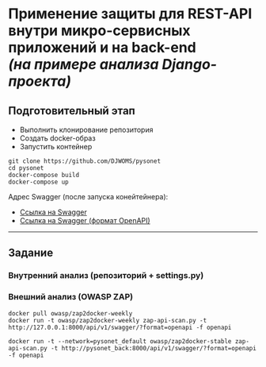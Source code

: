 # Применение защиты для REST-API внутри микро-сервисных приложений и на back-end<br/><i>(на примере анализа Django-проекта)</i>

## Подготовительный этап

- Выполнить клонирование репозитория
- Создать docker-образ
- Запустить контейнер

```
git clone https://github.com/DJWOMS/pysonet
cd pysonet
docker-compose build
docker-compose up
```

Адрес Swagger (после запуска конейтейнера):

- [Ссылка на Swagger](http://127.0.0.1:8000/api/v1/swagger/)
- [Ссылка на Swagger (формат OpenAPI)](http://127.0.0.1:8000/api/v1/swagger/?format=openapi)

---

## Задание

### Внутренний анализ (репозиторий + settings.ру)


### Внешний анализ (OWASP ZAP)

```
docker pull owasp/zap2docker-weekly  
docker run -t owasp/zap2docker-weekly zap-api-scan.py -t http://127.0.0.1:8000/api/v1/swagger/?format=openapi -f openapi
```

```
docker run -t --network=pysonet_default owasp/zap2docker-stable zap-api-scan.py -t http://pysonet_back:8000/api/v1/swagger/?format=openapi -f openapi
```